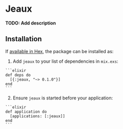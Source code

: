 # Jeaux

**TODO: Add description**

## Installation

If [available in Hex](https://hex.pm/docs/publish), the package can be installed as:

  1. Add `jeaux` to your list of dependencies in `mix.exs`:

    ```elixir
    def deps do
      [{:jeaux, "~> 0.1.0"}]
    end
    ```

  2. Ensure `jeaux` is started before your application:

    ```elixir
    def application do
      [applications: [:jeaux]]
    end
    ```

